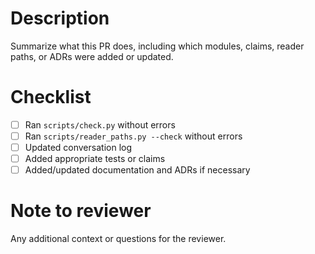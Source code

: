 # Description

Summarize what this PR does, including which modules, claims, reader paths, or ADRs were added or updated.

# Checklist

- [ ] Ran `scripts/check.py` without errors
- [ ] Ran `scripts/reader_paths.py --check` without errors
- [ ] Updated conversation log
- [ ] Added appropriate tests or claims
- [ ] Added/updated documentation and ADRs if necessary

# Note to reviewer

Any additional context or questions for the reviewer.